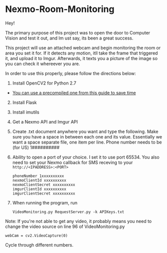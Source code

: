 # Nexmo-Room-Monitoring

Hey!

The primary purpose of this project was to open the door to Computer Vision and test it out, and Im ust say, its been a great success.

This project will use an attached webcam and begin monitoring the room or area you set it for. If it detects any motion, itll take the frame that triggered it, and upload it to Imgur. Afterwards, it texts you a picture of the image so you can check it whereever you are.

In order to use this properly, please follow the directions below:

1. Install OpenCV2 for Python 2.7
  * [You can use a precompiled one from this guide to save time](https://github.com/jabelone/OpenCV-for-Pi)
2. Install Flask
3. Install imutils
4. Get a Nexmo API and Imgur API
5. Create .txt document anywhere you want and type the following. Make sure you have a space in between each one and its value. Essentially we want a space separate file, one item per line. Phone number needs to be (for US) 1##########
6. Ability to open a port of your choice. I set it to use port 65534. You also need to set your Nexmo callback for SMS receving to your `http://<IPADDRESS>:<PORT>`

    ```
    phoneNumber 1xxxxxxxxxx
    nexmoClientId xxxxxxxxxx
    nexmoClientSecret xxxxxxxxxx
    imgurClientId xxxxxxxxxx
    imgurClientSecret xxxxxxxxxx
    ```

7. When running the program, run 

    ```
    VideoMonitoring.py RequestServer.py -k APIKeys.txt
    ```

Note: If you're not able to get any video, it probably means you need to change the video source on line 96 of VideoMonitoring.py

    webCam = cv2.VideoCapture(0)

Cycle through different numbers.
